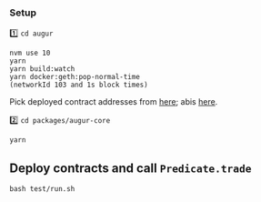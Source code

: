 ### Setup
:one: `cd augur`
```
nvm use 10
yarn
yarn build:watch
yarn docker:geth:pop-normal-time
(networkId 103 and 1s block times)
```
Pick deployed contract addresses from [here](https://github.com/AugurProject/augur/blob/master/packages/augur-artifacts/src/addresses.json); abis [here](https://github.com/AugurProject/augur/blob/master/packages/augur-artifacts/src/abi.json).

:two: `cd packages/augur-core`

```
yarn
```

## Deploy contracts and call `Predicate.trade`
```
bash test/run.sh
```

